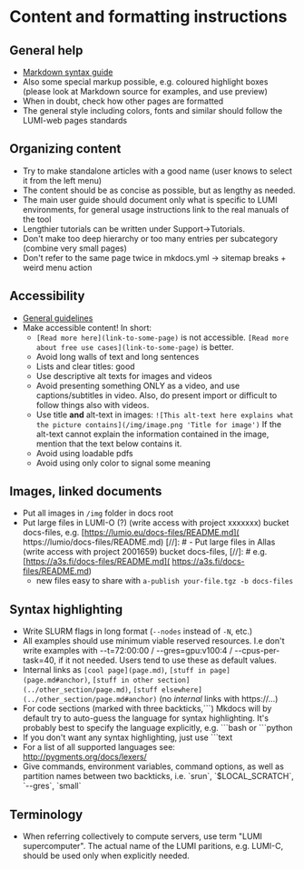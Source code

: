 # Content and formatting instructions

## General help
 - [Markdown syntax guide](https://www.markdownguide.org/tools/mkdocs/)
 - Also some special markup possible, e.g. coloured highlight boxes (please look at Markdown source for examples, and use preview)
 - When in doubt, check how other pages are formatted
 - The general style including colors, fonts and similar should follow the LUMI-web pages standards 

## Organizing content
 - Try to make standalone articles with a good name (user knows to select it from the left menu)
 - The content should be as concise as possible, but as lengthy as needed.
 - The main user guide should document only what is specific to LUMI environments, for general usage instructions link to the real manuals of the tool
 - Lengthier tutorials can be written under Support->Tutorials.
 - Don't make too deep hierarchy or too many entries per subcategory (combine very small pages)
 - Don't refer to the same page twice in mkdocs.yml -> sitemap breaks + weird menu action

## Accessibility
 - [General guidelines](https://www.w3.org/WAI/standards-guidelines/wcag/)
 - Make accessible content! In short:
      - `[Read more here](link-to-some-page)` is not accessible. `[Read more about free use cases](link-to-some-page)` is better.
      - Avoid long walls of text and long sentences
      - Lists and clear titles: good
      - Use descriptive alt texts for images and videos 
      - Avoid presenting something ONLY as a video, and use captions/subtitles in video. Also, do present import or difficult to follow things also with videos.
      - Use title **and** alt-text in images: `![This alt-text here explains what the picture contains](/img/image.png 'Title for image')` If the alt-text cannot explain the information contained in the image, mention that the text below contains it.
      - Avoid using loadable pdfs
      - Avoid using only color to signal some meaning

## Images, linked documents
 - Put all images in `/img` folder in docs root
 - Put large files in LUMI-O (?) (write access with project xxxxxxx) bucket docs-files,
 e.g.  [https://lumio.eu/docs-files/README.md]( https://lumio/docs-files/README.md)
 [//]: # - Put large files in Allas (write access with project 2001659) bucket docs-files,
 [//]: # e.g.  [https://a3s.fi/docs-files/README.md]( https://a3s.fi/docs-files/README.md)
      - new files easy to share with `a-publish your-file.tgz -b docs-files` 

## Syntax highlighting
 - Write SLURM flags in long format (`--nodes` instead of `-N`, etc.)
 - All examples should use minimum viable reserved resources. I.e don't write examples 
   with --t=72:00:00 / --gres=gpu:v100:4 / --cpus-per-task=40, if it not needed. 
   Users tend to use these as default values.
 - Internal links as `[cool page](page.md)`, `[stuff in
   page](page.md#anchor)`, `[stuff in other section](../other_section/page.md)`,
   `[stuff elsewhere](../other_section/page.md#anchor)` (no _internal_ links with https://...)
 - For code sections (marked with three backticks,\`\`\`) Mkdocs will by default try to auto-guess the 
   language for syntax highlighting. It's probably best to specify the language explicitly, e.g.  \`\`\`bash or  \`\`\`python
 - If you don't want any syntax highlighting, just use \`\`\`text
 - For a list of all supported languages see: http://pygments.org/docs/lexers/
 - Give commands, environment variables, command options, as well as partition 
   names between two backticks, i.e. \`srun\`, \`$LOCAL_SCRATCH\`, \`--gres\`, \`small\`

## Terminology
 - When referring collectively to compute servers, use term "LUMI supercomputer". 
   The actual name of the LUMI paritions, e.g. LUMI-C, should be used only when explicitly needed.
